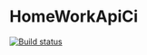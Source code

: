 # HomeWorkApiCi
[![Build status](https://ci.appveyor.com/api/projects/status/8feqqmyphkw7au61?svg=true)](https://ci.appveyor.com/project/AlinaYak/homeworkapici)
